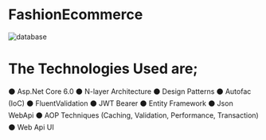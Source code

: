 # FashionEcommerce
![database](https://user-images.githubusercontent.com/83246677/178817861-26274533-ed3e-45f1-8f45-c9e0a920c97d.JPG)
# The Technologies Used are;
⚫ Asp.Net Core 6.0
⚫ N-layer Architecture
⚫ Design Patterns
⚫ Autofac (IoC)
⚫ FluentValidation
⚫ JWT Bearer
⚫ Entity Framework
⚫ Json WebApi
⚫ AOP Techniques (Caching, Validation, Performance, Transaction)
⚫ Web Api UI
